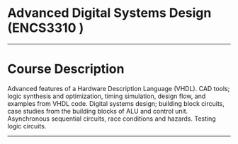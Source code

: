 
# Advanced Digital Systems Design (ENCS3310 )
___________________________________________________________
# Course Description
Advanced features of a Hardware Description Language (VHDL). CAD tools; logic synthesis and optimization, timing simulation, design flow, and examples from VHDL code. Digital systems design; building block circuits, case studies from the building blocks of ALU and control unit. Asynchronous sequential circuits, race conditions and hazards. Testing logic circuits.
___________________________________________________________
